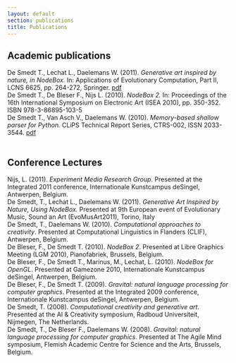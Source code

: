 ```yaml
---
layout: default
section: publications
title: Publications
---
```

<h2>Academic publications</h2>

<div class="publication box">De Smedt T., Lechat L., Daelemans W. (2011). <cite>Generative art inspired by nature, in NodeBox.</cite> In: Applications of Evolutionary Computation, Part II, LCNS 6625, pp. 264-272, Springer. <a href="http://www.clips.ua.ac.be/sites/default/files/desmedt-generative-art.pdf">pdf</a></div>

<div class="publication box">De Smedt T., De Bleser F., Nijs L. (2010). <cite>NodeBox 2.</cite> In: Proceedings of the 16th International Symposium on Electronic Art (ISEA 2010), pp. 350-352. ISBN 978-3-86895-103-5</div>

<div class="publication box">De Smedt T., Van Asch V., Daelemans W. (2010). <cite>Memory-based shallow parser for Python.</cite> CLiPS Technical Report Series, CTRS-002, ISSN 2033-3544. <a href="http://www.clips.ua.ac.be/sites/default/files/ctrs-002.pdf">pdf</a></div>

<br>
<h2>Conference Lectures</h2>

<div class="publication talk box">Nijs, L. (2011). <cite>Experiment Media Research Group</cite>. Presented at the Integrated 2011 conference, Internationale Kunstcampus deSingel, Antwerpen, Belgium.</div>

<div class="publication talk box">De Smedt, T., Lechat L., Daelemans W. (2011).  <cite>Generative Art Inspired by Nature, Using NodeBox.</cite> Presented at 9th European event of Evolutionary Music, Sound an Art (EvoMusArt2011), Torino, Italy</div>

<div class="publication talk box">De Smedt, T., Daelemans W. (2010). <cite>Computational approaches to creativity</cite>. Presented at Computational Linguistics in Flanders (CLIF), Antwerpen, Belgium.</div>

<div class="publication talk box">De Bleser, F., De Smedt T. (2010). <cite>NodeBox 2</cite>. Presented at Libre Graphics Meeting (LGM 2010), Pianofabriek, Brussels, Belgium.</div>

<div class="publication talk box">De Bleser, F., De Smedt T., Marinus, M., Lechat, L. (2010). <cite>NodeBox for OpenGL</cite>. Presented at Gamezone 2010, Internationale Kunstcampus deSingel, Antwerpen, Belgium.</div>

<div class="publication talk box">De Bleser, F., De Smedt T. (2009). <cite>Gravital: natural language processing for computer graphics</cite>. Presented at the Integrated 2009 conference, Internationale Kunstcampus deSingel, Antwerpen, Belgium.</div>

<div class="publication talk box">De Smedt, T. (2008). <cite>Computational creativity and generative art</cite>. Presented at the AI &amp; Creativity symposium, Radboud Universiteit, Nijmegen, The Netherlands.</div>

<div class="publication talk box">De Smedt, T., De Bleser F., Daelemans W. (2008). <cite>Gravital: natural language processing for computer graphics</cite>. Presented at The Agile Mind symposium, Flemish Academic Centre for Science and the Arts, Brussels, Belgium.</div>